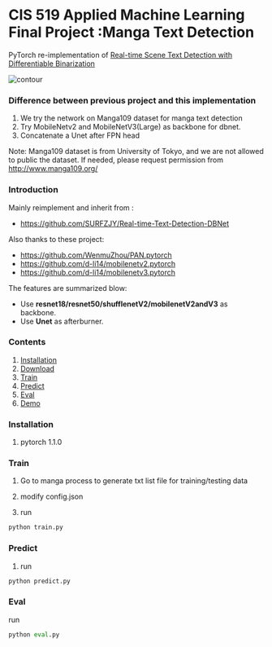 # CIS 519 Applied Machine Learning Final Project :Manga Text Detection

PyTorch re-implementation of [Real-time Scene Text Detection with Differentiable Binarization](https://arxiv.org/abs/1911.08947)

<img src="https://github.com/SURFZJY/Real-time-Text-Detection/blob/master/demo/dbnet.png" alt="contour" >

### Difference between previous project and this implementation

1. We try the network on Manga109 dataset for manga text detection
2. Try MobileNetv2 and MobileNetV3(Large) as backbone for dbnet.
3. Concatenate a Unet after FPN head

Note: Manga109 dataset is from University of Tokyo, and we are not allowed to public the dataset. If needed, please request permission from http://www.manga109.org/

### Introduction
Mainly reimplement and inherit from :
- https://github.com/SURFZJY/Real-time-Text-Detection-DBNet

Also thanks to these project:

- https://github.com/WenmuZhou/PAN.pytorch
- https://github.com/d-li14/mobilenetv2.pytorch
- https://github.com/d-li14/mobilenetv3.pytorch

The features are summarized blow:

+ Use **resnet18/resnet50/shufflenetV2/mobilenetV2andV3** as backbone.  
+ Use **Unet** as afterburner.  


### Contents

1. [Installation](#installation)
2. [Download](#download)
3. [Train](#train)
4. [Predict](#predict)
5. [Eval](#eval)
6. [Demo](#demo)


### Installation

1. pytorch 1.1.0
 

### Train

1. Go to manga process to generate txt list file for training/testing data

2. modify config.json

3. run 

```python
python train.py
```

### Predict

1. run 
```python
python predict.py
```

### Eval

run
```python
python eval.py
```
